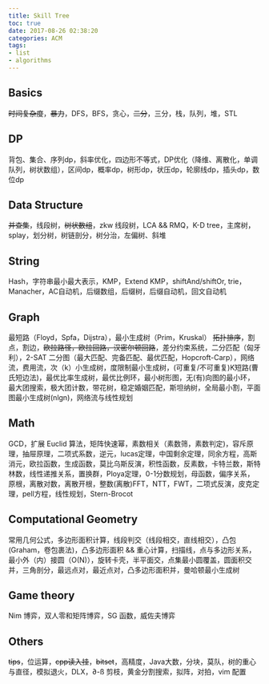 ```yaml
---
title: Skill Tree
toc: true
date: 2017-08-26 02:38:20
categories: ACM
tags:
- list
- algorithms
---
```


## Basics
~~时间复杂度~~，~~暴力~~，DFS，BFS，贪心，~~二分~~，三分，栈，队列，堆，STL

## DP
背包、集合、序列dp，斜率优化，四边形不等式，DP优化（降维、离散化，单调队列，树状数组），区间dp，概率dp，树形dp，状压dp，轮廓线dp，插头dp，数位dp

## Data Structure
~~并查集~~，线段树，~~树状数组~~，zkw 线段树，LCA && RMQ，K-D tree，主席树，splay，划分树，树链剖分，树分治，左偏树、斜堆

## String
Hash，字符串最小最大表示，KMP，Extend KMP，shiftAnd/shiftOr, trie，Manacher，AC自动机，后缀数组，后缀树，后缀自动机，回文自动机

## Graph
最短路（Floyd，Spfa，Dijstra），最小生成树（Prim，Kruskal）
~~拓扑排序~~，割点，割边，~~欧拉路径，欧拉回路，汉密尔顿回路~~，差分约束系统，二分匹配（匈牙利），2-SAT
二分图（最大匹配、完备匹配、最优匹配，Hopcroft-Carp），网络流，费用流，次（k）小生成树，度限制最小生成树，(可重复/不可重复)K短路(曹氏短边法)，最优比率生成树，最优比例环，最小树形图，无(有)向图的最小环，最大团搜索，极大团计数，带花树，稳定婚姻匹配，斯坦纳树，全局最小割，平面图最小生成树(nlgn)，网络流与线性规划

## Math
GCD，扩展 Euclid 算法，矩阵快速幂，素数相关（素数筛，素数判定)，容斥原理，抽屉原理，二项式系数，逆元，lucas定理，中国剩余定理，同余方程，高斯消元，欧拉函数，生成函数，莫比乌斯反演，积性函数，反素数，卡特兰数，斯特林数，线性递推关系，置换群，Ploya定理，0-1分数规划，母函数，偏序关系，原根，离散对数，离散开根，整数(离散)FFT，NTT，FWT，二项式反演，皮克定理，pell方程，线性规划，Stern-Brocot

## Computational Geometry
常用几何公式，多边形面积计算，线段判交（线段相交，直线相交），凸包(Graham，卷包裹法)，凸多边形面积 && 重心计算，扫描线，点与多边形关系，最小外（内）接圆（O(N)），旋转卡壳，半平面交，点集最小圆覆盖，圆面积交并，三角剖分，最远点对，最近点对，凸多边形面积并，曼哈顿最小生成树

## Game theory
Nim 博弈，双人零和矩阵博弈，SG 函数，威佐夫博弈

## Others
~~tips~~，位运算，~~cpp读入挂~~，~~bitset~~，高精度，Java大数，分块，莫队，树的重心与直径，模拟退火，DLX，∂-ß 剪枝，黄金分割搜索，拟阵，对拍，vim 配置

